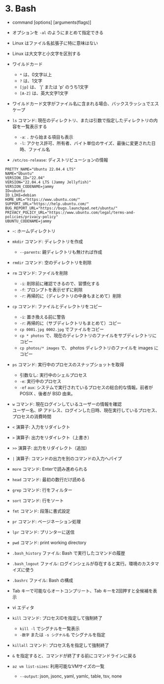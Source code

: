 # 3. Bash

- command \[options\] \[arguments(flags)\]

- オプションを `-al` のようにまとめて指定できる

- Linux はファイル名拡張子に特に意味はない

- Linux は大文字と小文字を区別する

- ワイルドカード
  - `*` は、0文字以上
  - `?` は、1文字
  - `[jp]` は、 'j' または 'p' のうち1文字
  - `[A-Z]` は、英大文字1文字

- ワイルドカード文字がファイル名に含まれる場合、バックスラッシュでエスケープ

- `ls` コマンド: 現在のディレクトリ、または引数で指定したディレクトリの内容を一覧表示する
  - `-a`: `.` から始まる項目も表示
  - `-l`: アクセス許可、所有者、バイト単位のサイズ、最後に変更された日時、ファイル名

- `/etc/os-release`: ディストリビューションの情報

```text
PRETTY_NAME="Ubuntu 22.04.4 LTS"
NAME="Ubuntu"
VERSION_ID="22.04"
VERSION="22.04.4 LTS (Jammy Jellyfish)"
VERSION_CODENAME=jammy
ID=ubuntu
ID_LIKE=debian
HOME_URL="https://www.ubuntu.com/"
SUPPORT_URL="https://help.ubuntu.com/"
BUG_REPORT_URL="https://bugs.launchpad.net/ubuntu/"
PRIVACY_POLICY_URL="https://www.ubuntu.com/legal/terms-and-policies/privacy-policy"
UBUNTU_CODENAME=jammy
```

- `~`: ホームディレクトリ

- `mkdir` コマンド: ディレクトリを作成
  - `--parents`: 親ディレクトリも無ければ作成

- `rmdir` コマンド: 空のディレクトリを削除

- `rm` コマンド: ファイルを削除
  - `-i`: 削除前に確認できるので、習慣化する
  - `-f`: プロンプトを表示せずに削除
  - `-r`: 再帰的に（ディレクトリの中身もまとめて）削除

- `cp` コマンド: ファイルとディレクトリをコピー
  - `-i`: 置き換える前に警告
  - `-r`: 再帰的に（サブディレクトリもまとめて）コピー
  - `cp 0001.jpg 0002.jpg` でファイルをコピー
  - `cp * photos` で、現在のディレクトリのファイルをサブディレクトリにコピー
  - `cp photos/* images` で、 photos ディレクトリのファイルを images にコピー

- `ps` コマンド: 実行中のプロセスのスナップショットを取得
  - 引数なし: 実行中のシェルプロセス
  - `-e`: 実行中のプロセス
  - `-ef` `aux`: システムで実行されているプロセスの総合的な情報。前者が POSIX 、後者が BSD 由来。

- `w` コマンド: 現在ログインしているユーザーの情報を確認\
  ユーザー名、IP アドレス、ログインした日時、現在実行しているプロセス、プロセスの消費時間

- `<` 演算子: 入力をリダイレクト

- `>` 演算子: 出力をリダイレクト（上書き）

- `>>` 演算子: 出力をリダイレクト（追加）

- `|` 演算子: コマンドの出力を別のコマンドの入力へパイプ

- `more` コマンド: Enterで読み進められる

- `head` コマンド: 最初の数行だけ読める

- `grep` コマンド: 行をフィルター

- `sort` コマンド: 行をソート

- `fmt` コマンド: 段落に書式設定

- `pr` コマンド: ページネーション処理

- `lpr` コマンド: プリンターに送信

- `pwd` コマンド: print working directory

- `.bash_history` ファイル: Bash で実行したコマンドの履歴

- `.bash_logout` ファイル: ログインシェルが存在すると実行。環境のカスタマイズに使う

- `.bashrc` ファイル: Bash の構成

- Tab キーで可能ならオートコンプリート、Tab キーを2回押すと全候補を表示

- vi エディタ

- `kill` コマンド: プロセスIDを指定して強制終了
  - `kill -l` でシグナルを一覧表示
  - `-数字` または `-s シグナル名` でシグナルを指定

- `killall` コマンド: プロセス名を指定して強制終了

- `&` を指定すると、コマンドが終了する前にコマンドラインに戻る

- `az vm list-sizes`: 利用可能なVMサイズの一覧
  - `--output`: json, jsonc, yaml, yamlc, table, tsv, none
